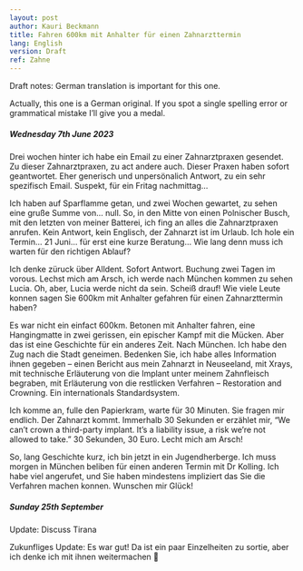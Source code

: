 ```yaml
---
layout: post
author: Kauri Beckmann
title: Fahren 600km mit Anhalter für einen Zahnarzttermin
lang: English
version: Draft
ref: Zahne
---
```


Draft notes:
German translation is important for this one.

Actually, this one is a German original. If you spot a single spelling error or grammatical mistake I’ll give you a medal.

##### Wednesday 7th June 2023

Drei wochen hinter ich habe ein Email zu einer Zahnarztpraxen gesendet. Zu dieser Zahnarztpraxen, zu act andere auch. Dieser Praxen haben sofort geantwortet. Eher generisch und unpersönalich Antwort, zu ein sehr spezifisch Email. Suspekt, für ein Fritag nachmittag…

Ich haben auf Sparflamme getan, und zwei Wochen gewartet, zu sehen eine gruße Summe von… null. So, in den Mitte von einen Polnischer Busch, mit den letzten von meiner Batterei, ich fing an alles die Zahnarztpraxen anrufen. Kein Antwort, kein Englisch, der Zahnarzt ist im Urlaub. Ich hole ein Termin… 21 Juni… für erst eine kurze Beratung… Wie lang denn muss ich warten für den richtigen Ablauf?

Ich denke züruck über Alldent. Sofort Antwort. Buchung zwei Tagen im vorous. Lechst mich am Arsch, ich werde nach München kommen zu sehen Lucia. Oh, aber, Lucia werde nicht da sein. Scheiß drauf! Wie viele Leute konnen sagen Sie 600km mit Anhalter gefahren für einen Zahnarzttermin haben?

Es war nicht ein einfact 600km. Betonen mit Anhalter fahren, eine Hangingmatte in zwei gerissen, ein epischer Kampf mit die Mücken. Aber das ist eine Geschichte für ein anderes Zeit. Nach München. Ich habe den Zug nach die Stadt geneimen. Bedenken Sie, ich habe alles Information ihnen gegeben – einen Bericht aus mein Zahnarzt in Neuseeland, mit Xrays, mit technische Erläuterung von die Implant unter meinem Zahnfleisch begraben, mit Erläuterung von die restlicken Verfahren – Restoration and Crowning. Ein internationals Standardsystem.

Ich komme an, fulle den Papierkram, warte für 30 Minuten. Sie fragen mir endlich. Der Zahnarzt kommt. Immerhalb 30 Sekunden er erzählet mir, “We can’t crown a third-party implant. It’s a liability issue, a risk we’re not allowed to take.” 30 Sekunden, 30 Euro. Lecht mich am Arsch!

So, lang Geschichte kurz, ich bin jetzt in ein Jugendherberge. Ich muss morgen in München beliben für einen anderen Termin mit Dr Kolling. Ich habe viel angerufet, und Sie haben mindestens impliziert das Sie die Verfahren machen konnen. Wunschen mir Glück!

##### Sunday 25th September

Update: Discuss Tirana

Zukunfliges Update: Es war gut! Da ist ein paar Einzelheiten zu sortie, aber ich denke ich mit ihnen weitermachen 
